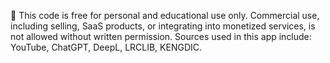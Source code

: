 🚫 This code is free for personal and educational use only.
Commercial use, including selling, SaaS products, or integrating into monetized services, is not allowed without written permission.
Sources used in this app include: YouTube, ChatGPT, DeepL, LRCLIB, KENGDIC.